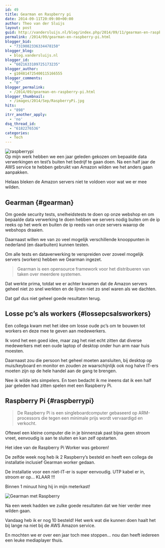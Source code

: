 ```yaml
---
id: 49
title: Gearman en Raspberry pi
date: 2014-09-11T20:09:00+00:00
author: Theo van der Sluijs
layout: post
guid: http://vandersluijs.nl/blog/index.php/2014/09/11/gearman-en-raspberry-pi/
permalink: /2014/09/gearman-en-raspberry-pi.html
blogger_bid:
  - "7319082336334478150"
blogger_blog:
  - blog.vandersluijs.nl
blogger_id:
  - "6021633109725173235"
blogger_author:
  - g104814725400115166555
blogger_comments:
  - "0"
blogger_permalink:
  - /2014/09/gearman-en-raspberry-pi.html
blogger_thumbnail:
  - /images/2014/Sep/RaspberryPi.jpg
hits:
  - "898"
itrr_another_apply:
  - 'no'
dsq_thread_id:
  - "6182276536"
categories:
  - Tech
---
```

![raspberrypi](https://vandersluijs.resultants-e/2014/Sep/RaspberryPi.jpg)  
Op mijn werk hebben we een jaar geleden gekozen om bepaalde data verwerkingen en test&#8217;s buiten het bedrijf te gaan doen. Na een half jaar de AWS service te hebben gebruikt van Amazon wilden we het anders gaan aanpakken.

Helaas bleken de Amazon servers niet te voldoen voor wat we er mee wilden.

## Gearman {#gearman}

Om goede security tests, snelheidstests te doen op onze webshop en om bepaalde data verwerking te doen hebben we servers nodig buiten om de ip reeks op het werk en buiten de ip reeds van onze servers waarop de webshops draaien.

Daarnaast willen we van zo veel mogelijk verschillende knooppunten in nederland (en daarbuiten) kunnen testen.

Om alle tests en dataverwerking te verspreiden over zoveel mogelijk servers (workers) hebben we Gearman ingezet.

> Gearman is een opensource framework voor het distribueren van taken over meerdere systemen.

Dat werkte prima, totdat we er achter kwamen dat de Amazon servers geheel niet zo snel werkten en de lijnen niet zo snel waren als we dachten.

Dat gaf dus niet geheel goede resultaten terug.

## Losse pc&#8217;s als workers {#lossepcsalsworkers}

Een collega kwam met het idee om losse oude pc&#8217;s om te bouwen tot workers en deze mee te geven aan medewerkers.

Ik vond het een goed idee, maar zag het niet echt zitten dat diverse medewerkers met een oude laptop of desktop onder hun arm naar huis moesten.

Daarnaast zou die persoon het geheel moeten aansluiten, bij desktop op muis/keyboard en monitor en zouden ze waarschijnlijk ook nog halve IT-ers moeten zijn op de hele handel aan de gang te brengen.

Nee ik wilde iets simpelers. En toen bedacht ik me ineens dat ik een half jaar geleden had zitten spelen met een Raspberry Pi.

## Raspberry Pi {#raspberrypi}

> De Raspberry Pi is een singleboardcomputer gebaseerd op ARM-processors die tegen een minimale prijs wordt vervaardigd en verkocht. 

Oftewel een kleine computer die in je binnenzak past bijna geen stroom vreet, eenvoudig is aan te sluiten en kan zelf opstarten.

Het idee van de Raspberry Pi Worker was geboren!

De zelfde week nog heb ik 2 Raspberry&#8217;s besteld en heeft een collega de installatie inclusief Gearman worker gedaan.

De installatie voor een niet-IT-er is super eenvoudig. UTP kabel er in, stroom er op&#8230; KLAAR !!!

Binnen 1 minuut hing hij in mijn meterkast! 

![Gearman met Raspberry](https://vandersluijs.resultants-e/2014/Sep/20140128_172416_Burgemeester_C__Koertstraat.jpg)

Na een week hadden we zulke goede resultaten dat we hier verder mee wilden gaan.

Vandaag heb ik er nog 10 besteld! Het werk wat die kunnen doen haalt het bij lange na niet bij de AWS Amazon service.

En mochten we er over een jaar toch mee stoppen&#8230; nou dan heeft iedereen een leuke mediaplayer thuis.